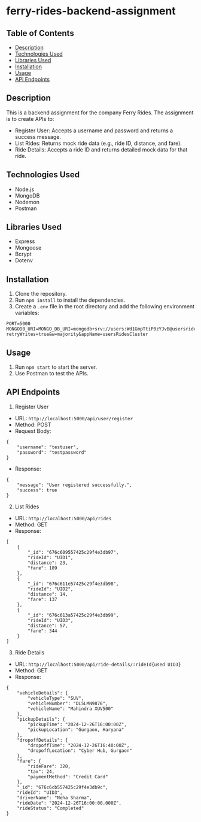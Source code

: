 # ferry-rides-backend-assignment

## Table of Contents
- [Description](#description)
- [Technologies Used](#technologies-used)
- [Libraries Used](#libraries-used)
- [Installation](#installation)
- [Usage](#usage)
- [API Endpoints](#api-endpoints)

## Description
This is a backend assignment for the company Ferry Rides. The assignment is to create APIs to:
- Register User: Accepts a username and password and returns a success message.
- List Rides: Returns mock ride data (e.g., ride ID, distance, and fare).
- Ride Details: Accepts a ride ID and returns detailed mock data for that ride.

## Technologies Used
- Node.js
- MongoDB
- Nodemon
- Postman

## Libraries Used
- Express
- Mongoose
- Bcrypt
- Dotenv

## Installation
1. Clone the repository.
2. Run `npm install` to install the dependencies.
3. Create a `.env` file in the root directory and add the following environment variables:
```
PORT=5000
MONGODB_URI=MONGO_DB_URI=mongodb+srv://users:Wd1GmpTtiP0zYJvB@usersridescluster.ximnr.mongodb.net/users?retryWrites=true&w=majority&appName=usersRidesCluster
```

## Usage
1. Run `npm start` to start the server.
2. Use Postman to test the APIs.

## API Endpoints
1. Register User
- URL: `http://localhost:5000/api/user/register`
- Method: POST
- Request Body: 
```
{
    "username": "testuser",
    "password": "testpassword"
}
```
- Response: 
```
{
    "message": "User registered successfully.",
    "success": true
}
```

2. List Rides
- URL: `http://localhost:5000/api/rides`
- Method: GET
- Response: 
```
[
    {
        "_id": "676c609557425c29f4e3db97",
        "rideId": "UID1",
        "distance": 23,
        "fare": 189
    },
    {
        "_id": "676c611e57425c29f4e3db98",
        "rideId": "UID2",
        "distance": 14,
        "fare": 137
    },
    {
        "_id": "676c613a57425c29f4e3db99",
        "rideId": "UID3",
        "distance": 57,
        "fare": 344
    }
]
```

3. Ride Details
- URL: `http://localhost:5000/api/ride-details/:rideId{used UID3}`
- Method: GET
- Response: 
```
{
    "vehicleDetails": {
        "vehicleType": "SUV",
        "vehicleNumber": "DL5LMN9876",
        "vehicleName": "Mahindra XUV500"
    },
    "pickupDetails": {
        "pickupTime": "2024-12-26T16:00:00Z",
        "pickupLocation": "Gurgaon, Haryana"
    },
    "dropoffDetails": {
        "dropoffTime": "2024-12-26T16:40:00Z",
        "dropoffLocation": "Cyber Hub, Gurgaon"
    },
    "fare": {
        "rideFare": 320,
        "tax": 24,
        "paymentMethod": "Credit Card"
    },
    "_id": "676c6cb557425c29f4e3db9c",
    "rideId": "UID3",
    "driverName": "Neha Sharma",
    "rideDate": "2024-12-26T16:00:00.000Z",
    "rideStatus": "Completed"
}
```